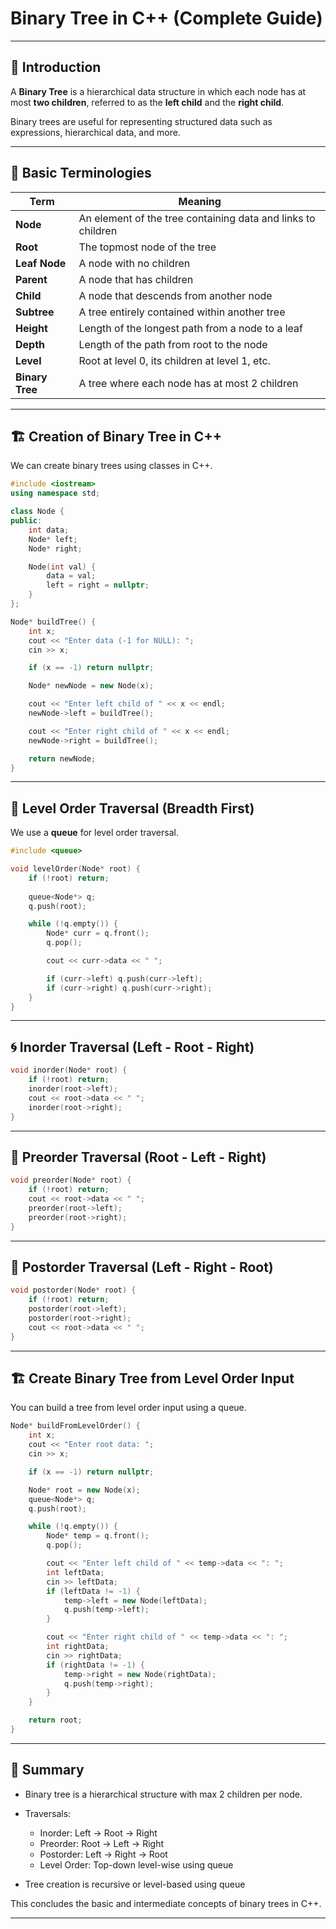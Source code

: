 # Binary Tree in C++ (Complete Guide)

---

## 📘 Introduction

A **Binary Tree** is a hierarchical data structure in which each node has at most **two children**, referred to as the **left child** and the **right child**.

Binary trees are useful for representing structured data such as expressions, hierarchical data, and more.

---

## 🔑 Basic Terminologies

| Term            | Meaning                                                      |
| --------------- | ------------------------------------------------------------ |
| **Node**        | An element of the tree containing data and links to children |
| **Root**        | The topmost node of the tree                                 |
| **Leaf Node**   | A node with no children                                      |
| **Parent**      | A node that has children                                     |
| **Child**       | A node that descends from another node                       |
| **Subtree**     | A tree entirely contained within another tree                |
| **Height**      | Length of the longest path from a node to a leaf             |
| **Depth**       | Length of the path from root to the node                     |
| **Level**       | Root at level 0, its children at level 1, etc.               |
| **Binary Tree** | A tree where each node has at most 2 children                |

---

## 🏗️ Creation of Binary Tree in C++

We can create binary trees using classes in C++.

```cpp
#include <iostream>
using namespace std;

class Node {
public:
    int data;
    Node* left;
    Node* right;

    Node(int val) {
        data = val;
        left = right = nullptr;
    }
};

Node* buildTree() {
    int x;
    cout << "Enter data (-1 for NULL): ";
    cin >> x;

    if (x == -1) return nullptr;

    Node* newNode = new Node(x);

    cout << "Enter left child of " << x << endl;
    newNode->left = buildTree();

    cout << "Enter right child of " << x << endl;
    newNode->right = buildTree();

    return newNode;
}
```

---

## 🌊 Level Order Traversal (Breadth First)

We use a **queue** for level order traversal.

```cpp
#include <queue>

void levelOrder(Node* root) {
    if (!root) return;
    
    queue<Node*> q;
    q.push(root);

    while (!q.empty()) {
        Node* curr = q.front();
        q.pop();

        cout << curr->data << " ";

        if (curr->left) q.push(curr->left);
        if (curr->right) q.push(curr->right);
    }
}
```

---

## 🌀 Inorder Traversal (Left - Root - Right)

```cpp
void inorder(Node* root) {
    if (!root) return;
    inorder(root->left);
    cout << root->data << " ";
    inorder(root->right);
}
```

---

## 🔼 Preorder Traversal (Root - Left - Right)

```cpp
void preorder(Node* root) {
    if (!root) return;
    cout << root->data << " ";
    preorder(root->left);
    preorder(root->right);
}
```

---

## 🔽 Postorder Traversal (Left - Right - Root)

```cpp
void postorder(Node* root) {
    if (!root) return;
    postorder(root->left);
    postorder(root->right);
    cout << root->data << " ";
}
```

---

## 🏗️ Create Binary Tree from Level Order Input

You can build a tree from level order input using a queue.

```cpp
Node* buildFromLevelOrder() {
    int x;
    cout << "Enter root data: ";
    cin >> x;

    if (x == -1) return nullptr;

    Node* root = new Node(x);
    queue<Node*> q;
    q.push(root);

    while (!q.empty()) {
        Node* temp = q.front();
        q.pop();

        cout << "Enter left child of " << temp->data << ": ";
        int leftData;
        cin >> leftData;
        if (leftData != -1) {
            temp->left = new Node(leftData);
            q.push(temp->left);
        }

        cout << "Enter right child of " << temp->data << ": ";
        int rightData;
        cin >> rightData;
        if (rightData != -1) {
            temp->right = new Node(rightData);
            q.push(temp->right);
        }
    }

    return root;
}
```

---

## 📝 Summary

* Binary tree is a hierarchical structure with max 2 children per node.
* Traversals:

  * Inorder: Left → Root → Right
  * Preorder: Root → Left → Right
  * Postorder: Left → Right → Root
  * Level Order: Top-down level-wise using queue
* Tree creation is recursive or level-based using queue

This concludes the basic and intermediate concepts of binary trees in C++.

---

